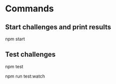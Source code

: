 # Commands

## Start challenges and print results

npm start

## Test challenges

npm test

npm run test:watch
